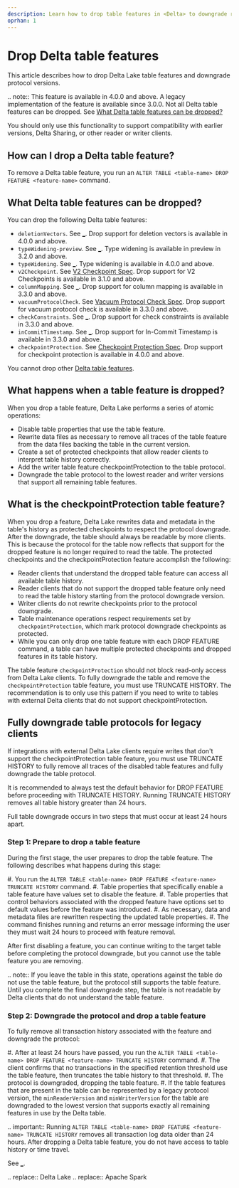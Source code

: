 ```yaml
---
description: Learn how to drop table features in <Delta> to downgrade reader and writer protocol requirements and resolve compatibility issues.
oprhan: 1
---
```


# Drop Delta table features

This article describes how to drop Delta Lake table features and downgrade protocol versions.

.. note:: This feature is available in <Delta> 4.0.0 and above. A legacy implementation of the feature is available since <Delta> 3.0.0. Not all Delta table features can be dropped. See [What Delta table features can be dropped?](#what-delta-table-features-can-be-dropped)

You should only use this functionality to support compatibility with earlier <Delta> versions, Delta Sharing, or other <Delta> reader or writer clients.

## How can I drop a Delta table feature?

To remove a Delta table feature, you run an `ALTER TABLE <table-name> DROP FEATURE <feature-name>` command.

## What Delta table features can be dropped?

You can drop the following Delta table features:

- `deletionVectors`. See [_](delta-deletion-vectors.md). Drop support for deletion vectors is available in <Delta> 4.0.0 and above.
- `typeWidening-preview`. See [_](delta-type-widening.md). Type widening is available in preview in <Delta> 3.2.0 and above.
- `typeWidening`. See [_](delta-type-widening.md). Type widening is available in <Delta> 4.0.0 and above.
- `v2Checkpoint`. See [V2 Checkpoint Spec](https://github.com/delta-io/delta/blob/master/PROTOCOL.md#v2-spec). Drop support for V2 Checkpoints is available in <Delta> 3.1.0 and above.
- `columnMapping`. See [_](delta-column-mapping.md). Drop support for column mapping is available in <Delta> 3.3.0 and above.
- `vacuumProtocolCheck`. See [Vacuum Protocol Check Spec](https://github.com/delta-io/delta/blob/master/PROTOCOL.md#vacuum-protocol-check). Drop support for vacuum protocol check is available in <Delta> 3.3.0 and above.
- `checkConstraints`. See [_](delta-constraints.md). Drop support for check constraints is available in <Delta> 3.3.0 and above.
- `inCommitTimestamp`. See [_](https://github.com/delta-io/delta/blob/master/PROTOCOL.md#in-commit-timestamps). Drop support for In-Commit Timestamp is available in <Delta> 3.3.0 and above.
- `checkpointProtection`. See [Checkpoint Protection Spec](https://github.com/delta-io/delta/blob/master/protocol_rfcs/checkpoint-protection.md). Drop support for checkpoint protection is available in <Delta> 4.0.0 and above.

You cannot drop other [Delta table features](https://github.com/delta-io/delta/blob/master/PROTOCOL.md#valid-feature-names-in-table-features).

## What happens when a table feature is dropped?

When you drop a table feature, Delta Lake performs a series of atomic operations:

- Disable table properties that use the table feature.
- Rewrite data files as necessary to remove all traces of the table feature from the data files backing the table in the current version.
- Create a set of protected checkpoints that allow reader clients to interpret table history correctly.
- Add the writer table feature checkpointProtection to the table protocol.
- Downgrade the table protocol to the lowest reader and writer versions that support all remaining table features.

## What is the checkpointProtection table feature?

When you drop a feature, Delta Lake rewrites data and metadata in the table's history as protected checkpoints to respect the protocol downgrade. After the downgrade, the table should always be readable by more clients. This is because the protocol for the table now reflects that support for the dropped feature is no longer required to read the table. The protected checkpoints and the checkpointProtection feature accomplish the following:

- Reader clients that understand the dropped table feature can access all available table history.
- Reader clients that do not support the dropped table feature only need to read the table history starting from the protocol downgrade version.
- Writer clients do not rewrite checkpoints prior to the protocol downgrade.
- Table maintenance operations respect requirements set by `checkpointProtection`, which mark protocol downgrade checkpoints as protected.
- While you can only drop one table feature with each DROP FEATURE command, a table can have multiple protected checkpoints and dropped features in its table history.

The table feature `checkpointProtection` should not block read-only access from Delta Lake clients. To fully downgrade the table and remove the `checkpointProtection` table feature, you must use TRUNCATE HISTORY. The recommendation is to only use this pattern if you need to write to tables with external Delta clients that do not support checkpointProtection.


## Fully downgrade table protocols for legacy clients

If integrations with external Delta Lake clients require writes that don't support the checkpointProtection table feature, you must use TRUNCATE HISTORY to fully remove all traces of the disabled table features and fully downgrade the table protocol.

It is recommended to always test the default behavior for DROP FEATURE before proceeding with TRUNCATE HISTORY. Running TRUNCATE HISTORY removes all table history greater than 24 hours.

Full table downgrade occurs in two steps that must occur at least 24 hours apart.

### Step 1: Prepare to drop a table feature

During the first stage, the user prepares to drop the table feature. The following describes what happens during this stage:

#. You run the `ALTER TABLE <table-name> DROP FEATURE <feature-name> TRUNCATE HISTORY` command.
#. Table properties that specifically enable a table feature have values set to disable the feature.
#. Table properties that control behaviors associated with the dropped feature have options set to default values before the feature was introduced.
#. As necessary, data and metadata files are rewritten respecting the updated table properties.
#. The command finishes running and returns an error message informing the user they must wait 24 hours to proceed with feature removal.

After first disabling a feature, you can continue writing to the target table before completing the protocol downgrade, but you cannot use the table feature you are removing.

.. note:: If you leave the table in this state, operations against the table do not use the table feature, but the protocol still supports the table feature. Until you complete the final downgrade step, the table is not readable by Delta clients that do not understand the table feature.

### Step 2: Downgrade the protocol and drop a table feature

To fully remove all transaction history associated with the feature and downgrade the protocol:

#. After at least 24 hours have passed, you run the `ALTER TABLE <table-name> DROP FEATURE <feature-name> TRUNCATE HISTORY` command.
#. The client confirms that no transactions in the specified retention threshold use the table feature, then truncates the table history to that threshold.
#. The protocol is downgraded, dropping the table feature.
#. If the table features that are present in the table can be represented by a legacy protocol version, the `minReaderVersion` and `minWriterVersion` for the table are downgraded to the lowest version that supports exactly all remaining features in use by the Delta table.


.. important:: Running `ALTER TABLE <table-name> DROP FEATURE <feature-name> TRUNCATE HISTORY` removes all transaction log data older than 24 hours. After dropping a Delta table feature, you do not have access to table history or time travel.

See [_](versioning.md).

.. <Delta> replace:: Delta Lake
.. <AS> replace:: Apache Spark
